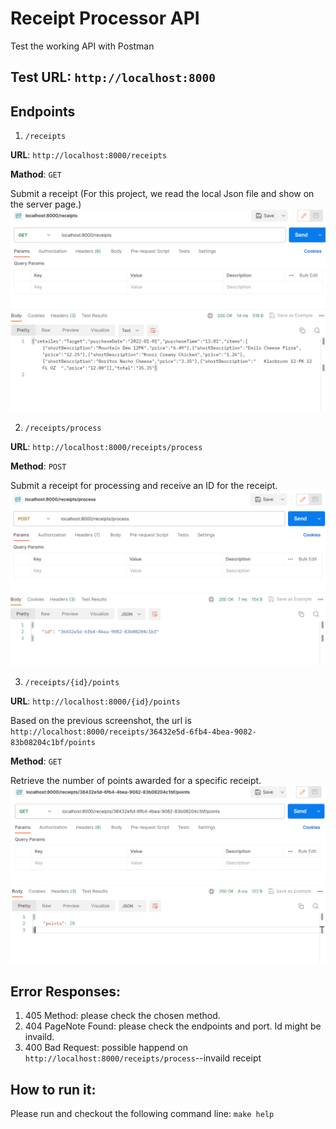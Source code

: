 # Receipt Processor API
Test the working API with Postman

## Test URL: `http://localhost:8000`

## Endpoints

1. `/receipts` 

**URL**: `http://localhost:8000/receipts` 

**Mathod**: `GET` 

Submit a receipt (For this project, we read the local Json file and show on the server page.) 
![GETreceipt](image.png)

2. `/receipts/process`

**URL**: `http://localhost:8000/receipts/process`

**Method**: `POST` 

Submit a receipt for processing and receive an ID for the receipt.
![POSTprocess](image-1.png)

3. `/receipts/{id}/points`

**URL**: `http://localhost:8000/{id}/points`

Based on the previous screenshot, the url is `http://localhost:8000/receipts/36432e5d-6fb4-4bea-9082-83b08204c1bf/points`

**Method**: `GET`

Retrieve the number of points awarded for a specific receipt.
![GETpoints](image-2.png)

## Error Responses: 
1. 405 Method: please check the chosen method. 
2. 404 PageNote Found: please check the endpoints and port. Id might be invaild. 
3. 400 Bad Request: possible happend on `http://localhost:8000/receipts/process`--invaild receipt

## How to run it:
Please run and checkout the following command line:
`make help`
